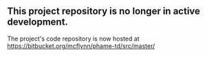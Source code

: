 ## This project repository is no longer in active development. 
The project's code repository is now hosted at https://bitbucket.org/mcflynn/phame-td/src/master/
